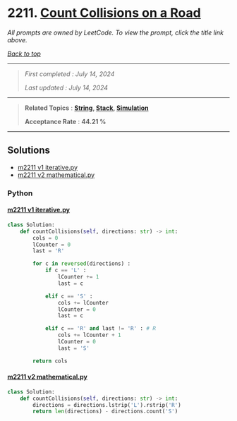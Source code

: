 # 2211. [Count Collisions on a Road](<https://leetcode.com/problems/count-collisions-on-a-road>)

*All prompts are owned by LeetCode. To view the prompt, click the title link above.*

*[Back to top](<../README.md>)*

------

> *First completed : July 14, 2024*
>
> *Last updated : July 14, 2024*

------

> **Related Topics** : **[String](<by_topic/String.md>), [Stack](<by_topic/Stack.md>), [Simulation](<by_topic/Simulation.md>)**
>
> **Acceptance Rate** : **44.21 %**

------

## Solutions

- [m2211 v1 iterative.py](<../my-submissions/m2211 v1 iterative.py>)
- [m2211 v2 mathematical.py](<../my-submissions/m2211 v2 mathematical.py>)
### Python
#### [m2211 v1 iterative.py](<../my-submissions/m2211 v1 iterative.py>)
```Python
class Solution:
    def countCollisions(self, directions: str) -> int:
        cols = 0
        lCounter = 0
        last = 'R'

        for c in reversed(directions) :
            if c == 'L' :
                lCounter += 1
                last = c

            elif c == 'S' :
                cols += lCounter
                lCounter = 0
                last = c

            elif c == 'R' and last != 'R' : # R
                cols += lCounter + 1
                lCounter = 0
                last = 'S'

        return cols

```

#### [m2211 v2 mathematical.py](<../my-submissions/m2211 v2 mathematical.py>)
```Python
class Solution:
    def countCollisions(self, directions: str) -> int:
        directions = directions.lstrip('L').rstrip('R')
        return len(directions) - directions.count('S')

```

